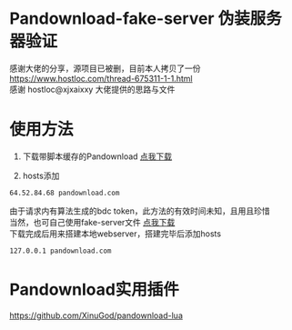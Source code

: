 # Pandownload-fake-server 伪装服务器验证
感谢大佬的分享，源项目已被删，目前本人拷贝了一份
<br>
https://www.hostloc.com/thread-675311-1-1.html
<br>
感谢 hostloc@xjxaixxy 大佬提供的思路与文件
# 使用方法
1. 下载带脚本缓存的Pandownload
[点我下载](https://github.com/XinuGod/pandownload-fake-server/blob/master/PanDownload_add_temp.zip?raw=true)

2. hosts添加

```
64.52.84.68 pandownload.com
```

由于请求内有算法生成的bdc token，此方法的有效时间未知，且用且珍惜
<br>
当然，也可自己使用fake-server文件
[点我下载](https://github.com/XinuGod/pandownload-fake-server/blob/master/pandownload_fake_server.zip?raw=true)
<br>
下载完成后用来搭建本地webserver，搭建完毕后添加hosts

```
127.0.0.1 pandownload.com
```

# Pandownload实用插件
https://github.com/XinuGod/pandownload-lua
